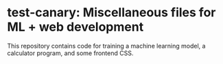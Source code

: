 # test-canary: Miscellaneous files for ML + web development
This repository contains code for training a machine learning model, a calculator program, and some frontend CSS.
